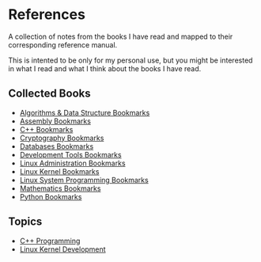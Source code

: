 # References

A collection of notes from the books I have read and mapped to their corresponding reference manual.

This is intented to be only for my personal use, but you might be interested in what I read and what I think about the books I have read.

## Collected Books

* [Algorithms & Data Structure Bookmarks](algorithms.md)
* [Assembly Bookmarks](assembly.md)
* [C++ Bookmarks](cpp.md)
* [Cryptography Bookmarks](cryptography.md)
* [Databases Bookmarks](databases.md)
* [Development Tools Bookmarks](tools.md)
* [Linux Administration Bookmarks](linux-administration.md)
* [Linux Kernel Bookmarks](linux-kernel.md)
* [Linux System Programming Bookmarks](linux-programming.md)
* [Mathematics Bookmarks](mathematics.md)
* [Python Bookmarks](python.md)

## Topics

* [C++ Programming](topics/cpp.md)
* [Linux Kernel Development](topics/kernel.md)
